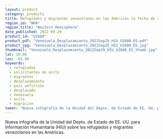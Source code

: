 ```yaml
---
layout: product
category: products
title: Refugiados y migrantes venezolanos en las Américas (a fecha de agosto de 2022) - ES
region_id: "WHA" 
region_title: "Western Hemisphere" 
date_published: 2022-09-29
product_id: "U2680"
product_pdf: "Venezuela_Desplazamiento_2022Sep29_HIU_U2680_ES.pdf"
product_jpg: "Venezuela_Desplazamiento_2022Sep29_HIU_U2680_ES.jpg"
thumbnail: "Venezuela_Desplazamiento_2022Sep29_HIU_U2680_ES_thumb.jpg"
lat: 10.00
lon: -65.00
keywords:
  - refugiados
  - solicitantes de asilo
  - migrantes
  - dezplazamiento
  - país anfitrión
  - dezplazado
  - Venezuela
  - asilo
  - migración
tweet: "Nueva infografía de la Unidad del Depto. de Estado de EE. UU. para Información Humanitaria (HIU) sobre los refugiados y migrantes venezolanos en las Américas proporcionada por @StateHIU:"
---
```

Nueva infografía de la Unidad del Depto. de Estado de EE. UU. para Información Humanitaria (HIU) sobre los refugiados y migrantes venezolanos en las Américas.
